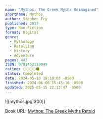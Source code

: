 ```yaml
---
name: "Mythos: The Greek Myths Reimagined"
shortname: Mythos
author: Stephen Fry
published: 2017
type: Non-Fiction
format: Digital
genre:
  - Mythology
  - Retelling
  - History
  - Adventure
pages: 443
ISBN: 9781452179049
rating: 🌕🌕🌕🌕🌑
status: Completed
date: 2024-05-10 19:10:03 -0500
finished: 2024-06-06 15:45:16 -0500
updated: 2025-05-15 22:12:47 -0500
---
```


![[mythos.jpg|300]]

Book URL: [Mythos: The Greek Myths Retold](https://www.goodreads.com/book/show/35074096-mythos?ref=nav_sb_ss_1_6)
